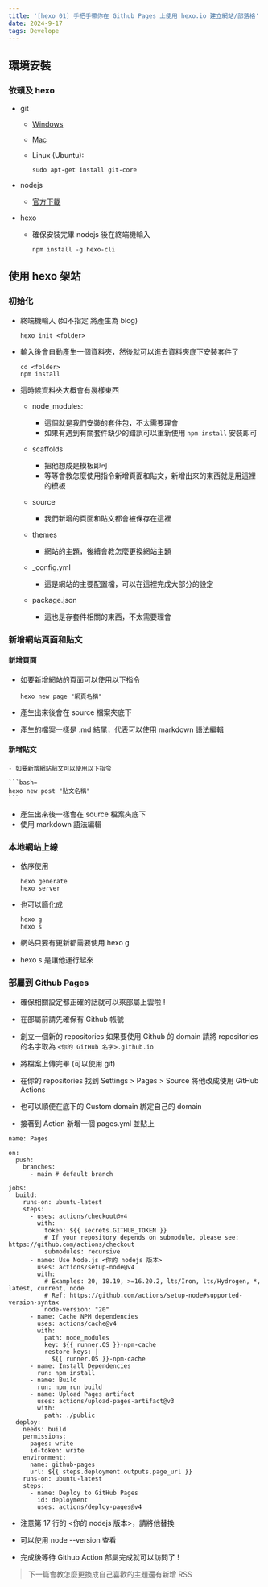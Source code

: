 ```yaml
---
title: '[hexo 01] 手把手帶你在 Github Pages 上使用 hexo.io 建立網站/部落格'
date: 2024-9-17
tags: Develope
---
```


## 環境安裝

### 依賴及 hexo
- git 
    - [Windows](https://git-scm.com/download/win)
    - [Mac](https://sourceforge.net/projects/git-osx-installer/)
    - Linux (Ubuntu):

        ```bash=
        sudo apt-get install git-core
        ```
        
- nodejs
    - [官方下載](https://nodejs.org/en/download/package-manager)

- hexo
 
    - 確保安裝完畢 nodejs 後在終端機輸入
        ```bash=
        npm install -g hexo-cli
        ```

## 使用 hexo 架站

### 初始化

- 終端機輸入 (如不指定 <folder> 將產生為 blog)
    
    ```bash=
    hexo init <folder>
    ```
    
- 輸入後會自動產生一個資料夾，然後就可以進去資料夾底下安裝套件了
    
    ```bash=
    cd <folder>
    npm install
    ```
    
- 這時候資料夾大概會有幾樣東西

    - node_modules:
        - 這個就是我們安裝的套件包，不太需要理會
        - 如果有遇到有關套件缺少的錯誤可以重新使用 ```npm install``` 安裝即可
    
    - scaffolds
        - 把他想成是模板即可
        - 等等會教怎麼使用指令新增頁面和貼文，新增出來的東西就是用這裡的模板
    
    - source
        - 我們新增的頁面和貼文都會被保存在這裡
    
    - themes
        - 網站的主題，後續會教怎麼更換網站主題
    
    - _config.yml
        - 這是網站的主要配置檔，可以在這裡完成大部分的設定
    
    - package.json
        - 這也是存套件相關的東西，不太需要理會
    
### 新增網站頁面和貼文

#### 新增頁面
    
- 如要新增網站的頁面可以使用以下指令
    
    ```bash=
    hexo new page "網頁名稱"
    ```

- 產生出來後會在 source 檔案夾底下
- 產生的檔案一樣是 .md 結尾，代表可以使用 markdown 語法編輯
    
#### 新增貼文
    
    - 如要新增網站貼文可以使用以下指令
    
    ```bash=
    hexo new post "貼文名稱"
    ```

- 產生出來後一樣會在 source 檔案夾底下
- 使用 markdown 語法編輯
    
### 本地網站上線
    
- 依序使用
    
    ```bash=
    hexo generate
    hexo server
    ```
    
- 也可以簡化成
    
    ```bash=
    hexo g
    hexo s
    ```
    
- 網站只要有更新都需要使用 hexo g
- hexo s 是讓他運行起來
    
### 部屬到 Github Pages

- 確保相關設定都正確的話就可以來部屬上雲啦 !
    
- 在部屬前請先確保有 Github 帳號
    
- 創立一個新的 repositories 如果要使用 Github 的 domain 請將 repositories 的名字取為
    ```<你的 GitHub 名字>.github.io```
    
- 將檔案上傳完畢 (可以使用 git)
    
- 在你的 repositories 找到 Settings > Pages > Source 將他改成使用 GitHub Actions

- 也可以順便在底下的 Custom domain 綁定自己的 domain
    
- 接著到 Action 新增一個 pages.yml 並貼上
    
```=
name: Pages

on:
  push:
    branches:
      - main # default branch

jobs:
  build:
    runs-on: ubuntu-latest
    steps:
      - uses: actions/checkout@v4
        with:
          token: ${{ secrets.GITHUB_TOKEN }}
          # If your repository depends on submodule, please see: https://github.com/actions/checkout
          submodules: recursive
      - name: Use Node.js <你的 nodejs 版本>
        uses: actions/setup-node@v4
        with:
          # Examples: 20, 18.19, >=16.20.2, lts/Iron, lts/Hydrogen, *, latest, current, node
          # Ref: https://github.com/actions/setup-node#supported-version-syntax
          node-version: "20"
      - name: Cache NPM dependencies
        uses: actions/cache@v4
        with:
          path: node_modules
          key: ${{ runner.OS }}-npm-cache
          restore-keys: |
            ${{ runner.OS }}-npm-cache
      - name: Install Dependencies
        run: npm install
      - name: Build
        run: npm run build
      - name: Upload Pages artifact
        uses: actions/upload-pages-artifact@v3
        with:
          path: ./public
  deploy:
    needs: build
    permissions:
      pages: write
      id-token: write
    environment:
      name: github-pages
      url: ${{ steps.deployment.outputs.page_url }}
    runs-on: ubuntu-latest
    steps:
      - name: Deploy to GitHub Pages
        id: deployment
        uses: actions/deploy-pages@v4
```
    
- 注意第 17 行的 <你的 nodejs 版本>，請將他替換
    
- 可以使用 node --version 查看
    
- 完成後等待 Github Action 部屬完成就可以訪問了 !
    
> 下一篇會教怎麼更換成自己喜歡的主題還有新增 RSS